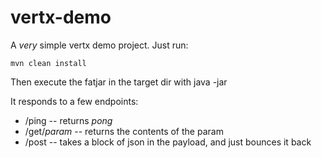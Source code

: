 # vertx-demo

A _very_ simple vertx demo project. Just run:
```
mvn clean install
```
Then execute the fatjar in the target dir with java -jar

It responds to a few endpoints:

- /ping -- returns _pong_
- /get/_param_ -- returns the contents of the param
- /post -- takes a block of json in the payload, and just bounces it back
